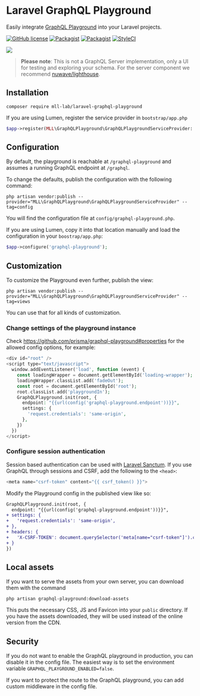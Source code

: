 # Laravel GraphQL Playground

Easily integrate [GraphQL Playground](https://github.com/prismagraphql/graphql-playground) into your Laravel projects.

[![GitHub license](https://img.shields.io/github/license/mll-lab/laravel-graphql-playground.svg)](https://github.com/mll-lab/laravel-graphql-playground/blob/master/LICENSE)
[![Packagist](https://img.shields.io/packagist/v/mll-lab/laravel-graphql-playground.svg)](https://packagist.org/packages/mll-lab/laravel-graphql-playground)
[![Packagist](https://img.shields.io/packagist/dt/mll-lab/laravel-graphql-playground.svg)](https://packagist.org/packages/mll-lab/laravel-graphql-playground)
[![StyleCI](https://github.styleci.io/repos/137498251/shield?branch=master)](https://github.styleci.io/repos/137498251)

[![](https://i.imgur.com/AE5W6OW.png)](https://www.graphqlbin.com/RVIn)

> **Please note**: This is not a GraphQL Server implementation, only a UI for testing and exploring your schema. For the server component we recommend [nuwave/lighthouse](https://github.com/nuwave/lighthouse).

## Installation

    composer require mll-lab/laravel-graphql-playground

If you are using Lumen, register the service provider in `bootstrap/app.php`

```php
$app->register(MLL\GraphQLPlayground\GraphQLPlaygroundServiceProvider::class);
```

## Configuration

By default, the playground is reachable at `/graphql-playground`
and assumes a running GraphQL endpoint at `/graphql`.

To change the defaults, publish the configuration with the following command:

    php artisan vendor:publish --provider="MLL\GraphQLPlayground\GraphQLPlaygroundServiceProvider" --tag=config

You will find the configuration file at `config/graphql-playground.php`.

If you are using Lumen, copy it into that location manually and load the configuration
in your `boostrap/app.php`:

```php
$app->configure('graphql-playground');
```

## Customization

To customize the Playground even further, publish the view:

    php artisan vendor:publish --provider="MLL\GraphQLPlayground\GraphQLPlaygroundServiceProvider" --tag=views

You can use that for all kinds of customization.

### Change settings of the playground instance

Check https://github.com/prisma/graphql-playground#properties for the allowed config options, for example:

```php
<div id="root" />
<script type="text/javascript">
  window.addEventListener('load', function (event) {
    const loadingWrapper = document.getElementById('loading-wrapper');
    loadingWrapper.classList.add('fadeOut');
    const root = document.getElementById('root');
    root.classList.add('playgroundIn');
    GraphQLPlayground.init(root, {
      endpoint: "{{url(config('graphql-playground.endpoint'))}}",
      settings: {
        'request.credentials': 'same-origin',
      },
    })
  })
</script>
```

### Configure session authentication

Session based authentication can be used with [Laravel Sanctum](https://laravel.com/docs/sanctum).
If you use GraphQL through sessions and CSRF, add the following to the `<head>`:

```php
<meta name="csrf-token" content="{{ csrf_token() }}">
```

Modify the Playground config in the published view like so:

```diff
GraphQLPlayground.init(root, {
  endpoint: "{{url(config('graphql-playground.endpoint'))}}",
+ settings: {
+   'request.credentials': 'same-origin',
+ },
+ headers: {
+   'X-CSRF-TOKEN': document.querySelector('meta[name="csrf-token"]').content
+ }
})
```

## Local assets

If you want to serve the assets from your own server, you can download them with the command

    php artisan graphql-playground:download-assets

This puts the necessary CSS, JS and Favicon into your `public` directory. If you have
the assets downloaded, they will be used instead of the online version from the CDN.

## Security

If you do not want to enable the GraphQL playground in production, you can disable it in the config file.
The easiest way is to set the environment variable `GRAPHQL_PLAYGROUND_ENABLED=false`.

If you want to protect the route to the GraphQL playground, you can add custom middleware in the config file.
